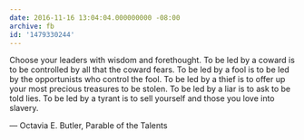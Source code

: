 ```yaml
---
date: 2016-11-16 13:04:04.000000000 -08:00
archive: fb
id: '1479330244'
---
```


Choose your leaders with wisdom and forethought.
To be led by a coward is to be controlled by all that the coward fears.
To be led by a fool is to be led by the opportunists who control the fool.
To be led by a thief is to offer up your most precious treasures to be stolen.
To be led by a liar is to ask to be told lies.
To be led by a tyrant is to sell yourself and those you love into slavery.

― Octavia E. Butler, Parable of the Talents
